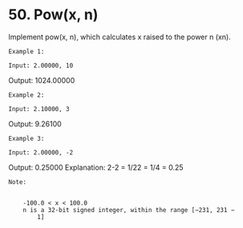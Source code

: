 # 50. Pow(x, n)

Implement pow(x,
        n), which calculates x raised to the power n
        (xn).

    Example 1:

    Input: 2.00000, 10
Output: 1024.00000

    Example 2:

    Input: 2.10000, 3
Output: 9.26100

    Example 3:

    Input: 2.00000, -2
Output: 0.25000
Explanation: 2-2 = 1/22 = 1/4 = 0.25

    Note:

    
        -100.0 < x < 100.0
        n is a 32-bit signed integer, within the range [−231, 231 −
            1]